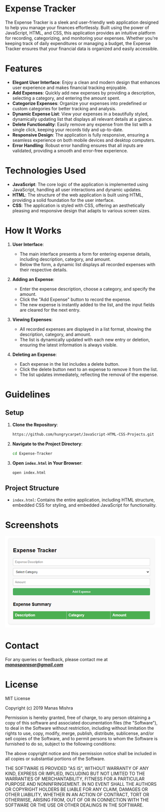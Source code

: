 # Expense Tracker

The Expense Tracker is a sleek and user-friendly web application designed to help you manage your finances effortlessly. Built using the power of JavaScript, HTML, and CSS, this application provides an intuitive platform for recording, categorizing, and monitoring your expenses. Whether you're keeping track of daily expenditures or managing a budget, the Expense Tracker ensures that your financial data is organized and easily accessible.

# Features
* **Elegant User Interface**: Enjoy a clean and modern design that enhances user experience and makes financial tracking enjoyable.
* **Add Expenses**: Quickly add new expenses by providing a description, selecting a category, and entering the amount spent.
* **Categorize Expenses**: Organize your expenses into predefined or custom categories for better tracking and analysis.
* **Dynamic Expense List**: View your expenses in a beautifully styled, dynamically updating list that displays all relevant details at a glance.
* **Delete Functionality**: Easily remove any expense from the list with a single click, keeping your records tidy and up-to-date.
* **Responsive Design**: The application is fully responsive, ensuring a seamless experience on both mobile devices and desktop computers.
* **Error Handling**: Robust error handling ensures that all inputs are validated, providing a smooth and error-free experience.

# Technologies Used
* **JavaScript**: The core logic of the application is implemented using JavaScript, handling all user interactions and dynamic updates.
* **HTML**: The structure of the web application is built using HTML, providing a solid foundation for the user interface.
* **CSS**: The application is styled with CSS, offering an aesthetically pleasing and responsive design that adapts to various screen sizes.

# How It Works
1. **User Interface**:
    * The main interface presents a form for entering expense details, including description, category, and amount.
    * Below the form, a dynamic list displays all recorded expenses with their respective details.

2. **Adding an Expense**:
    * Enter the expense description, choose a category, and specify the amount.
    * Click the "Add Expense" button to record the expense.
    * The new expense is instantly added to the list, and the input fields are cleared for the next entry.

3. **Viewing Expenses**:
    * All recorded expenses are displayed in a list format, showing the description, category, and amount.
    * The list is dynamically updated with each new entry or deletion, ensuring the latest information is always visible.

4. **Deleting an Expense**:
    * Each expense in the list includes a delete button.
    * Click the delete button next to an expense to remove it from the list.
    * The list updates immediately, reflecting the removal of the expense.

# Guidelines
## Setup
1. **Clone the Repository**:
    ```bash
    https://github.com/hungrycarpet/JavaScript-HTML-CSS-Projects.git
    ```
2. **Navigate to the Project Directory**:
    ```bash
    cd Expense-Tracker
    ```
3. **Open `index.html` in Your Browser**:
    ```bash
    open index.html
    ```

## Project Structure
* `index.html`: Contains the entire application, including HTML structure, embedded CSS for styling, and embedded JavaScript for functionality.

# Screenshots
![Expense Tracker Interface](assets/screenshot.png "Expense Tracker Interface")

# Contact
For any queries or feedback, please contact me at ***manasparasar@gmail.com***

# License
MIT License

Copyright (c) 2019 Manas Mishra

Permission is hereby granted, free of charge, to any person obtaining a copy
of this software and associated documentation files (the "Software"), to deal
in the Software without restriction, including without limitation the rights
to use, copy, modify, merge, publish, distribute, sublicense, and/or sell
copies of the Software, and to permit persons to whom the Software is
furnished to do so, subject to the following conditions:

The above copyright notice and this permission notice shall be included in all
copies or substantial portions of the Software.

THE SOFTWARE IS PROVIDED "AS IS", WITHOUT WARRANTY OF ANY KIND, EXPRESS OR
IMPLIED, INCLUDING BUT NOT LIMITED TO THE WARRANTIES OF MERCHANTABILITY,
FITNESS FOR A PARTICULAR PURPOSE AND NONINFRINGEMENT. IN NO EVENT SHALL THE
AUTHORS OR COPYRIGHT HOLDERS BE LIABLE FOR ANY CLAIM, DAMAGES OR OTHER
LIABILITY, WHETHER IN AN ACTION OF CONTRACT, TORT OR OTHERWISE, ARISING FROM,
OUT OF OR IN CONNECTION WITH THE SOFTWARE OR THE USE OR OTHER DEALINGS IN THE
SOFTWARE.



